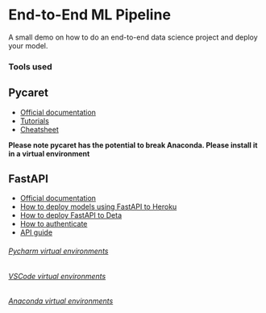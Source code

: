 # End-to-End ML Pipeline

A small demo on how to do an end-to-end data science project and deploy your model.

### Tools used
## Pycaret

* [Official documentation](https://pycaret.gitbook.io/docs/)
* [Tutorials](https://github.com/pycaret/pycaret/tree/master/tutorials)
* [Cheatsheet](https://pycaret.gitbook.io/docs/learn-pycaret/cheat-sheet)

**Please note pycaret has the potential to break Anaconda. Please install it in a virtual environment**

## FastAPI
 * [Official documentation](https://fastapi.tiangolo.com/tutorial/)
 * [How to deploy models using FastAPI to Heroku](https://www.tutlinks.com/create-and-deploy-fastapi-app-to-heroku/)
 * [How to deploy FastAPI to Deta](https://fastapi.tiangolo.com/deployment/deta/)
 * [How to authenticate](https://www.fastapitutorial.com/blog/authentication-in-fastapi/)
 * [API guide](https://rapidapi.com/blog/how-to-use-an-api-with-python/)

###### [Pycharm virtual environments](https://www.google.com/search?q=windows+how+to+create+a+virtual+environment+using+pycharm&sxsrf=ALiCzsYIR_tI36on-tQ6Y-d4LrDcPuGm_A:1658953147590&source=lnms&tbm=vid&sa=X&ved=2ahUKEwjjmL6I8pn5AhUBxhoKHcYAAsoQ_AUoAXoECAEQAw&biw=1536&bih=792&dpr=1.25)
 
###### [VSCode virtual environments](https://code.visualstudio.com/docs/python/environments)
 
###### [Anaconda virtual environments](https://docs.anaconda.com/navigator/tutorials/manage-environments/)
